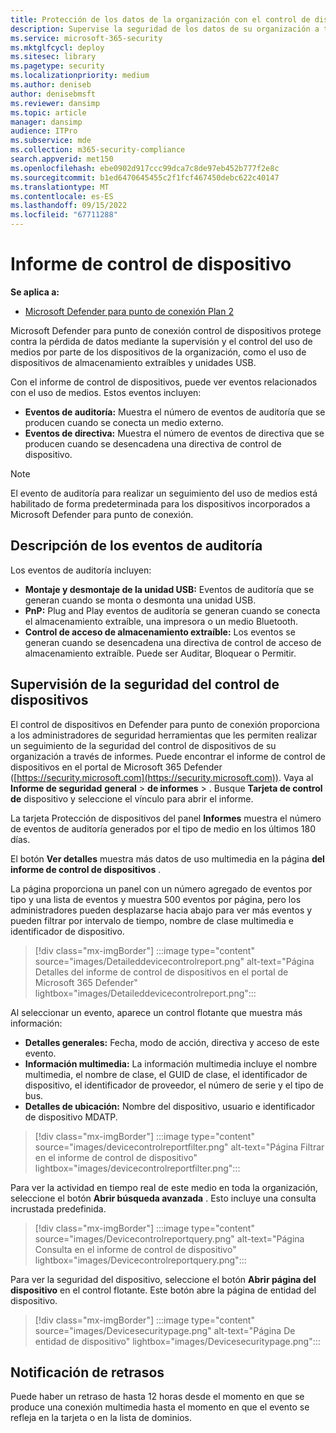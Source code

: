 ```yaml
---
title: Protección de los datos de la organización con el control de dispositivos
description: Supervise la seguridad de los datos de su organización a través de informes de control de dispositivos.
ms.service: microsoft-365-security
ms.mktglfcycl: deploy
ms.sitesec: library
ms.pagetype: security
ms.localizationpriority: medium
ms.author: deniseb
author: denisebmsft
ms.reviewer: dansimp
ms.topic: article
manager: dansimp
audience: ITPro
ms.subservice: mde
ms.collection: m365-security-compliance
search.appverid: met150
ms.openlocfilehash: ebe0902d917ccc99dca7c8de97eb452b777f2e8c
ms.sourcegitcommit: b1ed6470645455c2f1fcf467450debc622c40147
ms.translationtype: MT
ms.contentlocale: es-ES
ms.lasthandoff: 09/15/2022
ms.locfileid: "67711288"
---
```

# <a name="device-control-report"></a>Informe de control de dispositivo

**Se aplica a:** 
- [Microsoft Defender para punto de conexión Plan 2](https://go.microsoft.com/fwlink/p/?linkid=2154037)

Microsoft Defender para punto de conexión control de dispositivos protege contra la pérdida de datos mediante la supervisión y el control del uso de medios por parte de los dispositivos de la organización, como el uso de dispositivos de almacenamiento extraíbles y unidades USB.

Con el informe de control de dispositivos, puede ver eventos relacionados con el uso de medios. Estos eventos incluyen:

- **Eventos de auditoría:** Muestra el número de eventos de auditoría que se producen cuando se conecta un medio externo.
- **Eventos de directiva:** Muestra el número de eventos de directiva que se producen cuando se desencadena una directiva de control de dispositivo.

> [!NOTE]
> El evento de auditoría para realizar un seguimiento del uso de medios está habilitado de forma predeterminada para los dispositivos incorporados a Microsoft Defender para punto de conexión.

## <a name="understanding-the-audit-events"></a>Descripción de los eventos de auditoría

Los eventos de auditoría incluyen:

- **Montaje y desmontaje de la unidad USB:** Eventos de auditoría que se generan cuando se monta o desmonta una unidad USB.
- **PnP:** Plug and Play eventos de auditoría se generan cuando se conecta el almacenamiento extraíble, una impresora o un medio Bluetooth.
- **Control de acceso de almacenamiento extraíble:** Los eventos se generan cuando se desencadena una directiva de control de acceso de almacenamiento extraíble. Puede ser Auditar, Bloquear o Permitir.

## <a name="monitor-device-control-security"></a>Supervisión de la seguridad del control de dispositivos

El control de dispositivos en Defender para punto de conexión proporciona a los administradores de seguridad herramientas que les permiten realizar un seguimiento de la seguridad del control de dispositivos de su organización a través de informes. Puede encontrar el informe de control de dispositivos en el portal de Microsoft 365 Defender ([https://security.microsoft.com](https://security.microsoft.com)). Vaya al **Informe de seguridad** **general** >  **de informes** > . Busque **Tarjeta de control de** dispositivo y seleccione el vínculo para abrir el informe. 

La tarjeta Protección de dispositivos del panel **Informes** muestra el número de eventos de auditoría generados por el tipo de medio en los últimos 180 días.

El botón **Ver detalles** muestra más datos de uso multimedia en la página **del informe de control de dispositivos** .

La página proporciona un panel con un número agregado de eventos por tipo y una lista de eventos y muestra 500 eventos por página, pero los administradores pueden desplazarse hacia abajo para ver más eventos y pueden filtrar por intervalo de tiempo, nombre de clase multimedia e identificador de dispositivo.

> [!div class="mx-imgBorder"]
> :::image type="content" source="images/Detaileddevicecontrolreport.png" alt-text="Página Detalles del informe de control de dispositivos en el portal de Microsoft 365 Defender" lightbox="images/Detaileddevicecontrolreport.png":::

Al seleccionar un evento, aparece un control flotante que muestra más información:

- **Detalles generales:** Fecha, modo de acción, directiva y acceso de este evento.
- **Información multimedia:** La información multimedia incluye el nombre multimedia, el nombre de clase, el GUID de clase, el identificador de dispositivo, el identificador de proveedor, el número de serie y el tipo de bus.
- **Detalles de ubicación:** Nombre del dispositivo, usuario e identificador de dispositivo MDATP.

> [!div class="mx-imgBorder"]
> :::image type="content" source="images/devicecontrolreportfilter.png" alt-text="Página Filtrar en el informe de control de dispositivo" lightbox="images/devicecontrolreportfilter.png":::

Para ver la actividad en tiempo real de este medio en toda la organización, seleccione el botón **Abrir búsqueda avanzada** . Esto incluye una consulta incrustada predefinida.

> [!div class="mx-imgBorder"]
> :::image type="content" source="images/Devicecontrolreportquery.png" alt-text="Página Consulta en el informe de control de dispositivo" lightbox="images/Devicecontrolreportquery.png":::

Para ver la seguridad del dispositivo, seleccione el botón **Abrir página del dispositivo** en el control flotante. Este botón abre la página de entidad del dispositivo.

> [!div class="mx-imgBorder"]
> :::image type="content" source="images/Devicesecuritypage.png" alt-text="Página De entidad de dispositivo" lightbox="images/Devicesecuritypage.png":::

## <a name="reporting-delays"></a>Notificación de retrasos

Puede haber un retraso de hasta 12 horas desde el momento en que se produce una conexión multimedia hasta el momento en que el evento se refleja en la tarjeta o en la lista de dominios.
